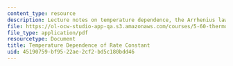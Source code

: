 ```yaml
---
content_type: resource
description: Lecture notes on temperature dependence, the Arrhenius law, and catalysis.
file: https://ol-ocw-studio-app-qa.s3.amazonaws.com/courses/5-60-thermodynamics-kinetics-spring-2008/45190759bf9522ae2cf2bd5c180bdd46_lec_34.pdf
file_type: application/pdf
resourcetype: Document
title: Temperature Dependence of Rate Constant
uid: 45190759-bf95-22ae-2cf2-bd5c180bdd46
---
```

